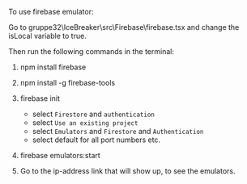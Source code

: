 To use firebase emulator:

Go to gruppe32\IceBreaker\src\Firebase\firebase.tsx and change the isLocal variable to true.

Then run the following commands in the terminal:

1. npm install firebase
2. npm install -g firebase-tools
3. firebase init
    * select `Firestore` and `authentication`
    * select `Use an existing project`
    * select `Emulators` and `Firestore` and `Authentication`
    * select default for all port numbers etc.

4. firebase emulators:start
5. Go to the ip-address link that will show up, to see the emulators.

